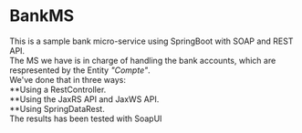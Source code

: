 # BankMS

This is a sample bank micro-service using SpringBoot with SOAP and REST API. </br>
The MS we have is in charge of handling the bank accounts, which are respresented by the Entity <i>"Compte"</i>. </br>
We've done that in three ways:
  </br>**Using a RestController.
  </br>**Using the JaxRS API and JaxWS API.
  </br>**Using SpringDataRest.
</br>The results has been tested with SoapUI
